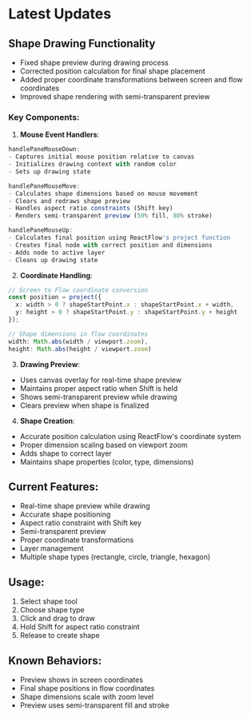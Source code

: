 # Latest Updates

## Shape Drawing Functionality
- Fixed shape preview during drawing process
- Corrected position calculation for final shape placement
- Added proper coordinate transformations between screen and flow coordinates
- Improved shape rendering with semi-transparent preview

### Key Components:

1. **Mouse Event Handlers**:
```typescript
handlePaneMouseDown:
- Captures initial mouse position relative to canvas
- Initializes drawing context with random color
- Sets up drawing state

handlePaneMouseMove:
- Calculates shape dimensions based on mouse movement
- Clears and redraws shape preview
- Handles aspect ratio constraints (Shift key)
- Renders semi-transparent preview (50% fill, 80% stroke)

handlePaneMouseUp:
- Calculates final position using ReactFlow's project function
- Creates final node with correct position and dimensions
- Adds node to active layer
- Cleans up drawing state
```

2. **Coordinate Handling**:
```typescript
// Screen to Flow coordinate conversion
const position = project({
  x: width > 0 ? shapeStartPoint.x : shapeStartPoint.x + width,
  y: height > 0 ? shapeStartPoint.y : shapeStartPoint.y + height
});

// Shape dimensions in flow coordinates
width: Math.abs(width / viewport.zoom),
height: Math.abs(height / viewport.zoom)
```

3. **Drawing Preview**:
- Uses canvas overlay for real-time shape preview
- Maintains proper aspect ratio when Shift is held
- Shows semi-transparent preview while drawing
- Clears preview when shape is finalized

4. **Shape Creation**:
- Accurate position calculation using ReactFlow's coordinate system
- Proper dimension scaling based on viewport zoom
- Adds shape to correct layer
- Maintains shape properties (color, type, dimensions)

## Current Features:
- Real-time shape preview while drawing
- Accurate shape positioning
- Aspect ratio constraint with Shift key
- Semi-transparent preview
- Proper coordinate transformations
- Layer management
- Multiple shape types (rectangle, circle, triangle, hexagon)

## Usage:
1. Select shape tool
2. Choose shape type
3. Click and drag to draw
4. Hold Shift for aspect ratio constraint
5. Release to create shape

## Known Behaviors:
- Preview shows in screen coordinates
- Final shape positions in flow coordinates
- Shape dimensions scale with zoom level
- Preview uses semi-transparent fill and stroke 